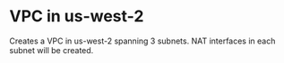VPC in us-west-2
================

Creates a VPC in us-west-2 spanning 3 subnets. NAT interfaces in each subnet
will be created.
